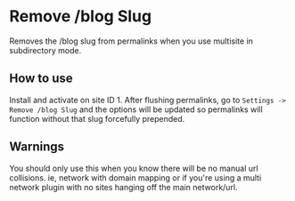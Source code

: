 # Remove /blog Slug


Removes the /blog slug from permalinks when you use multisite in subdirectory mode.


## How to use

Install and activate on site ID 1. After flushing permalinks, go to `Settings -> Remove /blog Slug` and the options will be updated so permalinks will function without that slug forcefully prepended.


## Warnings
You should only use this when you know there will be no manual url collisions. ie, network with domain mapping or if you're using a multi network plugin with no sites hanging off the main network/url.